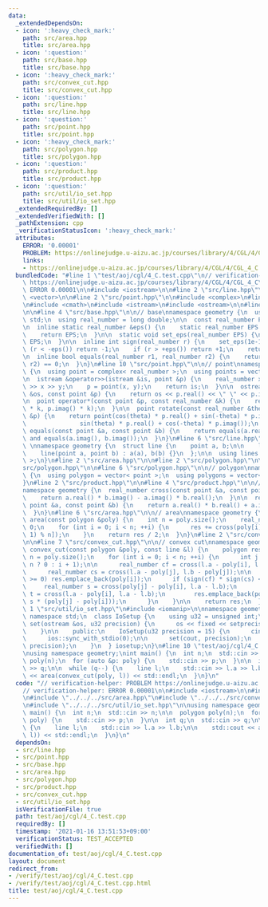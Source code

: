 ```yaml
---
data:
  _extendedDependsOn:
  - icon: ':heavy_check_mark:'
    path: src/area.hpp
    title: src/area.hpp
  - icon: ':question:'
    path: src/base.hpp
    title: src/base.hpp
  - icon: ':heavy_check_mark:'
    path: src/convex_cut.hpp
    title: src/convex_cut.hpp
  - icon: ':question:'
    path: src/line.hpp
    title: src/line.hpp
  - icon: ':question:'
    path: src/point.hpp
    title: src/point.hpp
  - icon: ':heavy_check_mark:'
    path: src/polygon.hpp
    title: src/polygon.hpp
  - icon: ':question:'
    path: src/product.hpp
    title: src/product.hpp
  - icon: ':question:'
    path: src/util/io_set.hpp
    title: src/util/io_set.hpp
  _extendedRequiredBy: []
  _extendedVerifiedWith: []
  _pathExtension: cpp
  _verificationStatusIcon: ':heavy_check_mark:'
  attributes:
    ERROR: '0.00001'
    PROBLEM: https://onlinejudge.u-aizu.ac.jp/courses/library/4/CGL/4/CGL_4_C
    links:
    - https://onlinejudge.u-aizu.ac.jp/courses/library/4/CGL/4/CGL_4_C
  bundledCode: "#line 1 \"test/aoj/cgl/4_C.test.cpp\"\n// verification-helper: PROBLEM\
    \ https://onlinejudge.u-aizu.ac.jp/courses/library/4/CGL/4/CGL_4_C\n// verification-helper:\
    \ ERROR 0.00001\n\n#include <iostream>\n\n#line 2 \"src/line.hpp\"\n\n#include\
    \ <vector>\n\n#line 2 \"src/point.hpp\"\n\n#include <complex>\n#line 5 \"src/point.hpp\"\
    \n#include <cmath>\n#include <istream>\n#include <ostream>\n\n#line 2 \"src/base.hpp\"\
    \n\n#line 4 \"src/base.hpp\"\n\n// base\nnamespace geometry {\n  using namespace\
    \ std;\n  using real_number = long double;\n\n  const real_number PI = acosl(-1);\n\
    \n  inline static real_number &eps() {\n    static real_number EPS = 1e-10;\n\
    \    return EPS;\n  }\n\n  static void set_eps(real_number EPS) {\n    eps() =\
    \ EPS;\n  }\n\n  inline int sign(real_number r) {\n    set_eps(1e-10);\n    if\
    \ (r < -eps()) return -1;\n    if (r > +eps()) return +1;\n    return 0;\n  }\n\
    \n  inline bool equals(real_number r1, real_number r2) {\n    return sign(r1 -\
    \ r2) == 0;\n  }\n}\n#line 10 \"src/point.hpp\"\n\n// point\nnamespace geometry\
    \ {\n  using point = complex< real_number >;\n  using points = vector< point >;\n\
    \n  istream &operator>>(istream &is, point &p) {\n    real_number x, y;\n    is\
    \ >> x >> y;\n    p = point(x, y);\n    return is;\n  }\n\n  ostream &operator<<(ostream\
    \ &os, const point &p) {\n    return os << p.real() << \" \" << p.imag();\n  }\n\
    \n  point operator*(const point &p, const real_number &k) {\n    return point(p.real()\
    \ * k, p.imag() * k);\n  }\n\n  point rotate(const real_number &theta, const point\
    \ &p) {\n    return point(cos(theta) * p.real() + sin(-theta) * p.imag(),\n  \
    \               sin(theta) * p.real() + cos(-theta) * p.imag());\n  }\n\n  bool\
    \ equals(const point &a, const point &b) {\n    return equals(a.real(), b.real())\
    \ and equals(a.imag(), b.imag());\n  }\n}\n#line 6 \"src/line.hpp\"\n\n// line\
    \ \nnamespace geometry {\n  struct line {\n    point a, b;\n\n    line() = default;\n\
    \    line(point a, point b) : a(a), b(b) {}\n  };\n\n  using lines = vector< line\
    \ >;\n}\n#line 2 \"src/area.hpp\"\n\n#line 2 \"src/polygon.hpp\"\n\n#line 4 \"\
    src/polygon.hpp\"\n\n#line 6 \"src/polygon.hpp\"\n\n// polygon\nnamespace geometry\
    \ {\n  using polygon = vector< point >;\n  using polygons = vector< polygon >;\n\
    }\n#line 2 \"src/product.hpp\"\n\n#line 4 \"src/product.hpp\"\n\n// product\n\
    namespace geometry {\n  real_number cross(const point &a, const point &b) {\n\
    \    return a.real() * b.imag() - a.imag() * b.real();\n  }\n\n  real_number dot(const\
    \ point &a, const point &b) {\n    return a.real() * b.real() + a.imag() * b.imag();\n\
    \  }\n}\n#line 6 \"src/area.hpp\"\n\n// area\nnamespace geometry {\n  real_number\
    \ area(const polygon &poly) {\n    int n = poly.size();\n    real_number res =\
    \ 0;\n    for (int i = 0; i < n; ++i) {\n      res += cross(poly[i], poly[(i +\
    \ 1) % n]);\n    }\n    return res / 2;\n  }\n}\n#line 2 \"src/convex_cut.hpp\"\
    \n\n#line 7 \"src/convex_cut.hpp\"\n\n// convex cut\nnamespace geometry {\n  polygon\
    \ convex_cut(const polygon &poly, const line &l) {\n    polygon res;\n    int\
    \ n = poly.size();\n    for (int i = 0; i < n; ++i) {\n      int j = (i + 1 ==\
    \ n ? 0 : i + 1);\n\n      real_number cf = cross(l.a - poly[i], l.b - poly[i]);\n\
    \      real_number cs = cross(l.a - poly[j], l.b - poly[j]);\n\n      if (sign(cf)\
    \ >= 0) res.emplace_back(poly[i]);\n      if (sign(cf) * sign(cs) < 0) {\n   \
    \     real_number s = cross(poly[j] - poly[i], l.a - l.b);\n        real_number\
    \ t = cross(l.a - poly[i], l.a - l.b);\n        res.emplace_back(poly[i] + t /\
    \ s * (poly[j] - poly[i]));\n      }\n    }\n\n    return res;\n  }\n}\n#line\
    \ 1 \"src/util/io_set.hpp\"\n#include <iomanip>\n\nnamespace geometry {\n  using\
    \ namespace std;\n  class IoSetup {\n    using u32 = unsigned int;\n\n    void\
    \ set(ostream &os, u32 precision) {\n      os << fixed << setprecision(precision);\n\
    \    }\n\n    public:\n    IoSetup(u32 precision = 15) {\n      cin.tie(0);\n\
    \      ios::sync_with_stdio(0);\n\n      set(cout, precision);\n      set(cerr,\
    \ precision);\n    }\n  } iosetup;\n}\n#line 10 \"test/aoj/cgl/4_C.test.cpp\"\n\
    \nusing namespace geometry;\nint main() {\n  int n;\n  std::cin >> n;\n\n  polygon\
    \ poly(n);\n  for (auto &p: poly) {\n    std::cin >> p;\n  }\n\n  int q;\n  std::cin\
    \ >> q;\n\n  while (q--) {\n    line l;\n    std::cin >> l.a >> l.b;\n\n    std::cout\
    \ << area(convex_cut(poly, l)) << std::endl;\n  }\n}\n"
  code: "// verification-helper: PROBLEM https://onlinejudge.u-aizu.ac.jp/courses/library/4/CGL/4/CGL_4_C\n\
    // verification-helper: ERROR 0.00001\n\n#include <iostream>\n\n#include \"../../../src/line.hpp\"\
    \n#include \"../../../src/area.hpp\"\n#include \"../../../src/convex_cut.hpp\"\
    \n#include \"../../../src/util/io_set.hpp\"\n\nusing namespace geometry;\nint\
    \ main() {\n  int n;\n  std::cin >> n;\n\n  polygon poly(n);\n  for (auto &p:\
    \ poly) {\n    std::cin >> p;\n  }\n\n  int q;\n  std::cin >> q;\n\n  while (q--)\
    \ {\n    line l;\n    std::cin >> l.a >> l.b;\n\n    std::cout << area(convex_cut(poly,\
    \ l)) << std::endl;\n  }\n}\n"
  dependsOn:
  - src/line.hpp
  - src/point.hpp
  - src/base.hpp
  - src/area.hpp
  - src/polygon.hpp
  - src/product.hpp
  - src/convex_cut.hpp
  - src/util/io_set.hpp
  isVerificationFile: true
  path: test/aoj/cgl/4_C.test.cpp
  requiredBy: []
  timestamp: '2021-01-16 13:51:53+09:00'
  verificationStatus: TEST_ACCEPTED
  verifiedWith: []
documentation_of: test/aoj/cgl/4_C.test.cpp
layout: document
redirect_from:
- /verify/test/aoj/cgl/4_C.test.cpp
- /verify/test/aoj/cgl/4_C.test.cpp.html
title: test/aoj/cgl/4_C.test.cpp
---
```

